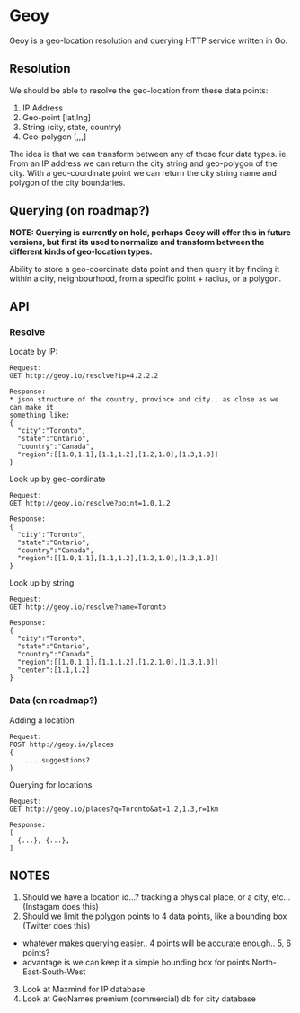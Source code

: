 # Geoy

Geoy is a geo-location resolution and querying HTTP service written in Go.

## Resolution

We should be able to resolve the geo-location from these data points:

1. IP Address
2. Geo-point [lat,lng]
3. String (city, state, country)
4. Geo-polygon [<north-point>,<east-point>,<south-point>,<west-point>]

The idea is that we can transform between any of those four data types. ie. From an IP address
we can return the city string and geo-polygon of the city. With a geo-coordinate point we can
return the city string name and polygon of the city boundaries.


## Querying (on roadmap?)

**NOTE: Querying is currently on hold, perhaps Geoy will offer this in future versions, but first
its used to normalize and transform between the different kinds of geo-location types.**

Ability to store a geo-coordinate data point and then query it by finding it within a city,
neighbourhood, from a specific point + radius, or a polygon.


## API

### Resolve

Locate by IP:
```
Request:
GET http://geoy.io/resolve?ip=4.2.2.2

Response:
* json structure of the country, province and city.. as close as we can make it
something like:
{
  "city":"Toronto",
  "state":"Ontario",
  "country":"Canada",
  "region":[[1.0,1.1],[1.1,1.2],[1.2,1.0],[1.3,1.0]]
}
```

Look up by geo-cordinate
```
Request:
GET http://geoy.io/resolve?point=1.0,1.2

Response:
{
  "city":"Toronto",
  "state":"Ontario",
  "country":"Canada",
  "region":[[1.0,1.1],[1.1,1.2],[1.2,1.0],[1.3,1.0]]
}
```

Look up by string
```
Request:
GET http://geoy.io/resolve?name=Toronto

Response:
{
  "city":"Toronto",
  "state":"Ontario",
  "country":"Canada",
  "region":[[1.0,1.1],[1.1,1.2],[1.2,1.0],[1.3,1.0]]
  "center":[1.1,1.2]
}

```

### Data (on roadmap?)

Adding a location
```
Request:
POST http://geoy.io/places
{
    ... suggestions?
}
```

Querying for locations
```
Request:
GET http://geoy.io/places?q=Toronto&at=1.2,1.3,r=1km

Response:
[
  {...}, {...},
]
```


## NOTES

1. Should we have a location id...? tracking a physical place, or a city, etc... (Instagam does this)
2. Should we limit the polygon points to 4 data points, like a bounding box (Twitter does this)
  * whatever makes querying easier.. 4 points will be accurate enough.. 5, 6 points?
  * advantage is we can keep it a simple bounding box for points North-East-South-West
3. Look at Maxmind for IP database
4. Look at GeoNames premium (commercial) db for city database
